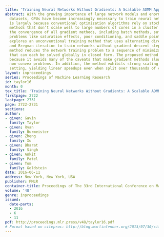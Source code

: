 ```yaml
---
title: 'Training Neural Networks Without Gradients: A Scalable ADMM Approach'
abstract: With the growing importance of large network models and enormous training
  datasets, GPUs have become increasingly necessary to train neural networks. This
  is largely because conventional optimization algorithms rely on stochastic gradient
  methods that don’t scale well to large numbers of cores in a cluster setting. Furthermore,
  the convergence of all gradient methods, including batch methods, suffers from common
  problems like saturation effects, poor conditioning, and saddle points. This paper
  explores an unconventional training method that uses alternating direction methods
  and Bregman iteration to train networks without gradient descent steps. The proposed
  method reduces the network training problem to a sequence of minimization sub-steps
  that can each be solved globally in closed form. The proposed method is advantageous
  because it avoids many of the caveats that make gradient methods slow on highly
  non-convex problems. In addition, the method exhibits strong scaling in the distributed
  setting, yielding linear speedups even when split over thousands of cores.
layout: inproceedings
series: Proceedings of Machine Learning Research
id: taylor16
month: 0
tex_title: 'Training Neural Networks Without Gradients: A Scalable ADMM Approach'
firstpage: 2722
lastpage: 2731
page: 2722-2731
sections: 
author:
- given: Gavin
  family: Taylor
- given: Ryan
  family: Burmeister
- given: Zheng
  family: Xu
- given: Bharat
  family: Singh
- given: Ankit
  family: Patel
- given: Tom
  family: Goldstein
date: 2016-06-11
address: New York, New York, USA
publisher: PMLR
container-title: Proceedings of The 33rd International Conference on Machine Learning
volume: '48'
genre: inproceedings
issued:
  date-parts:
  - 2016
  - 6
  - 11
pdf: http://proceedings.mlr.press/v48/taylor16.pdf
# Format based on citeproc: http://blog.martinfenner.org/2013/07/30/citeproc-yaml-for-bibliographies/
---
```

